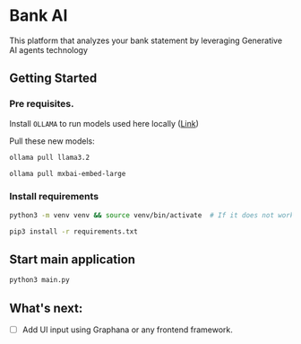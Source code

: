 # Bank AI
This platform that analyzes your bank statement by leveraging Generative AI agents technology

## Getting Started
### Pre requisites.
Install `OLLAMA` to run models used here locally ([Link](https://ollama.com/download))

Pull these new models:

```bash
ollama pull llama3.2
```

```bash
ollama pull mxbai-embed-large
```

### Install requirements

```bash
python3 -m venv venv && source venv/bin/activate  # If it does not work just create a virtual environment and activate it
```

```bash
pip3 install -r requirements.txt
```

## Start main application

```bash
python3 main.py
```

## What's next:
- [ ] Add UI input using Graphana or any frontend framework.
